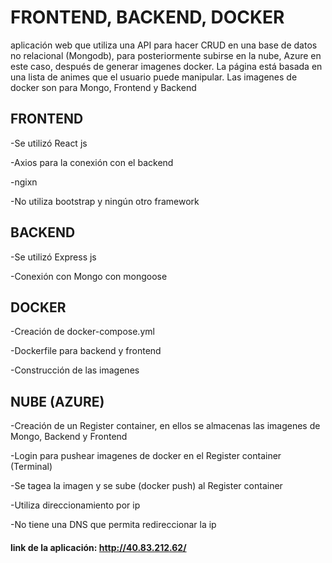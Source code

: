 # FRONTEND, BACKEND, DOCKER

aplicación web que utiliza una API para hacer CRUD en una base de datos no relacional (Mongodb), para posteriormente subirse en la nube, Azure en este caso, después de generar imagenes docker. La página está basada en una lista de animes que el usuario puede manipular.
Las imagenes de docker son para Mongo, Frontend y Backend


## FRONTEND

-Se utilizó React js

-Axios para la conexión con el backend

-ngixn

-No utiliza bootstrap y ningún otro framework


## BACKEND

-Se utilizó Express js

-Conexión con Mongo con mongoose


## DOCKER

-Creación de docker-compose.yml

-Dockerfile para backend y frontend

-Construcción de las imagenes


## NUBE (AZURE)

-Creación de un Register container, en ellos se almacenas las imagenes de Mongo, Backend y Frontend

-Login para pushear imagenes de docker en el Register container (Terminal)

-Se tagea la imagen y se sube (docker push) al Register container

-Utiliza direccionamiento por ip

-No tiene una DNS que permita redireccionar la ip


#### link de la aplicación: http://40.83.212.62/


